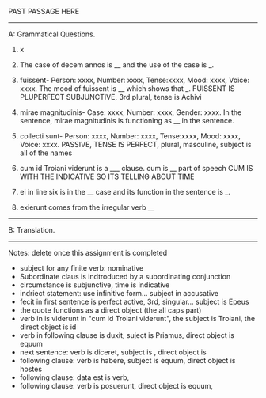 PAST PASSAGE HERE

---
A: Grammatical Questions.

1. x

2. The case of decem annos is __ and the use of the case is _.

3. fuissent- Person: xxxx, Number: xxxx, Tense:xxxx, Mood: xxxx, Voice: xxxx. 
The mood of fuissent is __ which shows that _.
FUISSENT IS PLUPERFECT SUBJUNCTIVE, 3rd plural, tense is Achivi

4. mirae magnitudinis- Case: xxxx, Number: xxxx, Gender: xxxx.
In the sentence, mirae magnitudinis is functioning as __ in the sentence.

5. collecti sunt- Person: xxxx, Number: xxxx, Tense:xxxx, Mood: xxxx, Voice: xxxx.
PASSIVE, TENSE IS PERFECT, plural, masculine, subject is all of the names

6. cum id Troiani viderunt is a ___ clause. cum is __ part of speech
CUM IS WITH THE INDICATIVE SO ITS TELLING ABOUT TIME


7. ei in line six is in the __ case and its function in the sentence is _.

8. exierunt comes from the irregular verb __

---

B: Translation.

---
Notes: delete once this assignment is completed

- subject for any finite verb: nominative
- Subordinate claus is indtroduced by a subordinating conjunction
- circumstance is subjunctive, time is indicative
- indriect statement: use infinitive form... subject in accusative
- fecit in first sentence is perfect active, 3rd, singular... subject is Epeus
- the quote functions as a direct object (the all caps part)
- verb in is viderunt in "cum id Troiani viderunt", the subject is Troiani, the direct object is id
- verb in following clause is duxit, suject is Priamus, direct object is equum
- next sentence: verb is diceret, subject is , direct object is 
- following clause: verb is habere, subject is equum, direct object is hostes
- following clause: data est is verb,
- following clause: verb is posuerunt, direct object is equum, 
